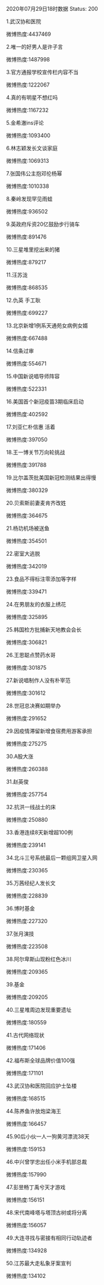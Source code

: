 2020年07月29日18时数据
Status: 200

1.武汉协和医院

微博热度:4437469

2.唯一的好男人是许子言

微博热度:1487998

3.官方通报学校宣传栏内容不当

微博热度:1222067

4.真的有明星不想红吗

微博热度:1167232

5.金希澈ins评论

微博热度:1093400

6.林志颖发长文谈家庭

微博热度:1069313

7.张国伟公主抱邓伦杨幂

微博热度:1010338

8.秦岭发现罕见雨蛙

微博热度:936502

9.英政府斥资20亿鼓励步行骑车

微博热度:891476

10.三星堆里挖出来的猪

微博热度:879217

11.汪苏泷

微博热度:868535

12.仇英 手工耿

微博热度:699227

13.北京新增1例系天通苑女病例女婿

微博热度:667488

14.信条过审

微博热度:554671

15.中国新说唱导师阵容

微博热度:522331

16.美国首个新冠疫苗3期临床启动

微博热度:402592

17.刘亚仁朴信惠 活着

微博热度:397050

18.王一博关节万向轮挑战

微博热度:391788

19.比尔盖茨批美国新冠检测结果出得慢

微博热度:380329

20.贝索斯前妻麦肯齐改姓

微博热度:364675

21.杨玏机场被送鱼

微博热度:354501

22.密室大逃脱

微博热度:342019

23.食品不得标注零添加等字样

微博热度:339471

24.在男朋友的衣服上绣花

微博热度:325895

25.韩国检方批捕新天地教会会长

微博热度:306821

26.王思聪点赞药水哥

微博热度:301875

27.新说唱制作人没有朴宰范

微博热度:301612

28.世冠总决赛如期举办

微博热度:291652

29.因疫情滞留新增食宿费用游客承担

微博热度:275275

30.A股大涨

微博热度:260388

31.赵英俊

微博热度:257754

32.抗洪一线战士的床

微博热度:250880

33.香港连续8天新增超100例

微博热度:239141

34.北斗三号系统最后一颗组网卫星入网

微博热度:230365

35.万茜经纪人发长文

微博热度:228839

36.博时基金

微博热度:227320

37.张月演技

微博热度:223508

38.阿尔卑斯山现粉红色冰川

微博热度:209365

39.基金

微博热度:209205

40.三星堆周边发现重要遗址

微博热度:180559

41.古代网络现状

微博热度:171406

42.福布斯全球品牌价值100强

微博热度:171101

43.武汉协和医院回应护士坠楼

微博热度:168515

44.陈养鱼许放炮梁海王

微博热度:166457

45.90后小伙一人一狗黄河漂流38天

微博热度:159153

46.中兴曾学忠出任小米手机部总裁

微博热度:157990

47.彭昱畅丁禹兮天才游戏

微博热度:156151

48.宋代南峰塔与塔顶古树或将分离

微博热度:156057

49.大连寻找与密接有相同行动轨迹者

微博热度:134928

50.江苏最大走私象牙案宣判

微博热度:134102

